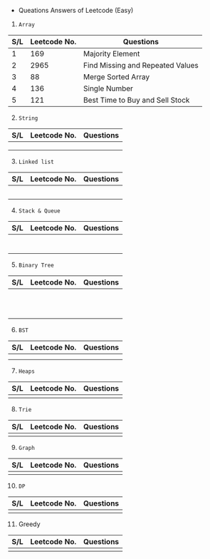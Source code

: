 - Queations Answers of Leetcode (Easy)

1.     Array

| S/L | Leetcode No. | Questions                        |
| --- | ------------ | -------------------------------- |
| 1   | 169          | Majority Element                 |
| 2   | 2965         | Find Missing and Repeated Values |
| 3   | 88           | Merge Sorted Array               |
| 4   | 136          | Single Number                    |
| 5   | 121          | Best Time to Buy and Sell Stock  |

2.     String

| S/L | Leetcode No. | Questions |
| --- | ------------ | --------- |
|     |              |           |
|     |              |           |
|     |              |           |

3.     Linked list

| S/L | Leetcode No. | Questions |
| --- | ------------ | --------- |
|     |              |           |
|     |              |           |
|     |              |           |
|     |              |           |
|     |              |           |

4.     Stack & Queue

| S/L | Leetcode No. | Questions |
| --- | ------------ | --------- |
|     |              |           |
|     |              |           |
|     |              |           |
|     |              |           |
|     |              |           |
|     |              |           |
|     |              |           |

5.     Binary Tree

| S/L | Leetcode No. | Questions |
| --- | ------------ | --------- |
|     |              |           |
|     |              |           |
|     |              |           |
|     |              |           |
|     |              |           |
|     |              |           |
|     |              |           |
|     |              |           |
|     |              |           |
|     |              |           |
|     |              |           |

6.     BST

| S/L | Leetcode No. | Questions |
| --- | ------------ | --------- |
|     |              |           |
|     |              |           |

7.     Heaps

| S/L | Leetcode No. | Questions |
| --- | ------------ | --------- |
|     |              |           |

8.     Trie

| S/L | Leetcode No. | Questions |
| --- | ------------ | --------- |
|     |              |           |

9.     Graph

| S/L | Leetcode No. | Questions |
| --- | ------------ | --------- |
|     |              |           |

10.     DP

| S/L | Leetcode No. | Questions |
| --- | ------------ | --------- |
|     |              |           |

11. Greedy

| S/L | Leetcode No. | Questions |
| --- | ------------ | --------- |
|     |              |           |
